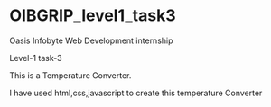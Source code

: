 # OIBGRIP_level1_task3
Oasis Infobyte Web Development internship

Level-1 task-3

This is a Temperature Converter.

I have used html,css,javascript to create this temperature Converter
